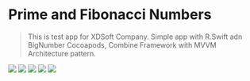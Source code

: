 #  Prime and Fibonacci Numbers


>This is test app for XDSoft Company. Simple app with R.Swift adn BigNumber Cocoapods, Combine Framework with MVVM Architecture pattern.


![](Documentation/launchscreen.png)
![](Documentation/mainscreen.png)
![](Documentation/mainscreen2.png)
![](Documentation/secondscreen.png)
![](Documentation/secondscreen2.png)


